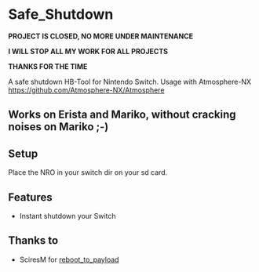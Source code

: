 # Safe_Shutdown

**PROJECT IS CLOSED, NO MORE UNDER MAINTENANCE**

**I WILL STOP ALL MY WORK FOR ALL PROJECTS**

**THANKS FOR THE TIME**

A safe shutdown HB-Tool for Nintendo Switch.
Usage with Atmosphere-NX https://github.com/Atmosphere-NX/Atmosphere

## Works on Erista and Mariko, without cracking noises on Mariko ;-)

## Setup
Place the NRO in your switch dir on your sd card.

## Features
- Instant shutdown your Switch

## Thanks to
- SciresM for [reboot_to_payload](https://github.com/Atmosphere-NX/Atmosphere)
